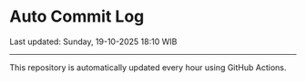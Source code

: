 # Auto Commit Log

Last updated: Sunday, 19-10-2025 18:10 WIB

---

This repository is automatically updated every hour using GitHub Actions.
